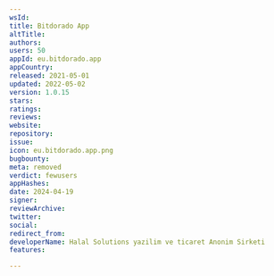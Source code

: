 ```yaml
---
wsId: 
title: Bitdorado App
altTitle: 
authors: 
users: 50
appId: eu.bitdorado.app
appCountry: 
released: 2021-05-01
updated: 2022-05-02
version: 1.0.15
stars: 
ratings: 
reviews: 
website: 
repository: 
issue: 
icon: eu.bitdorado.app.png
bugbounty: 
meta: removed
verdict: fewusers
appHashes: 
date: 2024-04-19
signer: 
reviewArchive: 
twitter: 
social: 
redirect_from: 
developerName: Halal Solutions yazilim ve ticaret Anonim Sirketi
features: 

---
```


